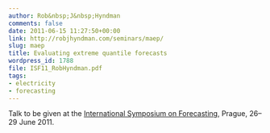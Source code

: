 ```yaml
---
author: Rob&nbsp;J&nbsp;Hyndman
comments: false
date: 2011-06-15 11:27:50+00:00
link: http://robjhyndman.com/seminars/maep/
slug: maep
title: Evaluating extreme quantile forecasts
wordpress_id: 1788
file: ISF11_RobHyndman.pdf
tags:
- electricity
- forecasting
---
```


Talk to be given at the [International Symposium on Forecasting](http://www.forecasters.org/isf/), Prague, 26–29 June 2011.

